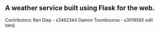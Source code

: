 A weather service built using Flask for the web.
-------------------------------------------------
Contributors:
Ben Diep - s3462344
Damon Toumbourou - s3019592
edit benji
